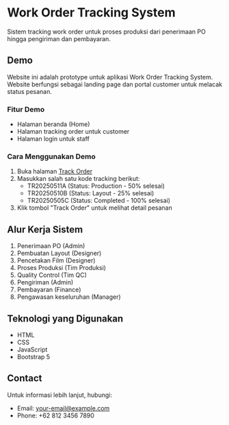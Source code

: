# Work Order Tracking System

Sistem tracking work order untuk proses produksi dari penerimaan PO hingga pengiriman dan pembayaran.

## Demo

Website ini adalah prototype untuk aplikasi Work Order Tracking System. Website berfungsi sebagai landing page dan portal customer untuk melacak status pesanan.

### Fitur Demo

- Halaman beranda (Home)
- Halaman tracking order untuk customer
- Halaman login untuk staff

### Cara Menggunakan Demo

1. Buka halaman [Track Order](tracking.html)
2. Masukkan salah satu kode tracking berikut:
   - TR20250511A (Status: Production - 50% selesai)
   - TR20250510B (Status: Layout - 25% selesai)
   - TR20250505C (Status: Completed - 100% selesai)
3. Klik tombol "Track Order" untuk melihat detail pesanan

## Alur Kerja Sistem

1. Penerimaan PO (Admin)
2. Pembuatan Layout (Designer)
3. Pencetakan Film (Designer)
4. Proses Produksi (Tim Produksi)
5. Quality Control (Tim QC)
6. Pengiriman (Admin)
7. Pembayaran (Finance)
8. Pengawasan keseluruhan (Manager)

## Teknologi yang Digunakan

- HTML
- CSS
- JavaScript
- Bootstrap 5

## Contact

Untuk informasi lebih lanjut, hubungi:
- Email: your-email@example.com
- Phone: +62 812 3456 7890
